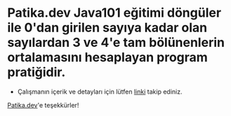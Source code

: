 # Patika.dev Java101 eğitimi döngüler ile 0'dan girilen sayıya kadar olan sayılardan 3 ve 4'e tam bölünenlerin ortalamasını hesaplayan program pratiğidir.

* Çalışmanın içerik ve detayları için lütfen [linki](https://academy.patika.dev/courses/java101/pratik-cift-sayi-toplam) takip ediniz.

[Patika.dev](https://www.patika.dev/tr)'e teşekkürler!